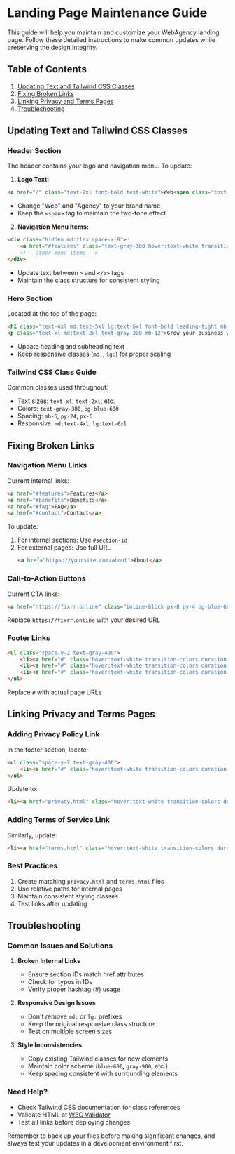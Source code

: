 # Landing Page Maintenance Guide

This guide will help you maintain and customize your WebAgency landing page. Follow these detailed instructions to make common updates while preserving the design integrity.

## Table of Contents
1. [Updating Text and Tailwind CSS Classes](#updating-text-and-tailwind-css-classes)
2. [Fixing Broken Links](#fixing-broken-links)
3. [Linking Privacy and Terms Pages](#linking-privacy-and-terms-pages)
4. [Troubleshooting](#troubleshooting)

## Updating Text and Tailwind CSS Classes

### Header Section
The header contains your logo and navigation menu. To update:

1. **Logo Text:**
```html
<a href="/" class="text-2xl font-bold text-white">Web<span class="text-blue-500">Agency</span></a>
```
- Change "Web" and "Agency" to your brand name
- Keep the `<span>` tag to maintain the two-tone effect

2. **Navigation Menu Items:**
```html
<div class="hidden md:flex space-x-8">
    <a href="#features" class="text-gray-300 hover:text-white transition-colors duration-300">Features</a>
    <!-- Other menu items -->
</div>
```
- Update text between `>` and `</a>` tags
- Maintain the class structure for consistent styling

### Hero Section
Located at the top of the page:
```html
<h1 class="text-4xl md:text-5xl lg:text-6xl font-bold leading-tight mb-6">Best Web Agency In Sydney</h1>
<p class="text-xl md:text-2xl text-gray-300 mb-12">Grow your business with clicks</p>
```
- Update heading and subheading text
- Keep responsive classes (`md:`, `lg:`) for proper scaling

### Tailwind CSS Class Guide
Common classes used throughout:
- Text sizes: `text-xl`, `text-2xl`, etc.
- Colors: `text-gray-300`, `bg-blue-600`
- Spacing: `mb-6`, `py-24`, `px-6`
- Responsive: `md:text-4xl`, `lg:text-6xl`

## Fixing Broken Links

### Navigation Menu Links
Current internal links:
```html
<a href="#features">Features</a>
<a href="#benefits">Benefits</a>
<a href="#faq">FAQ</a>
<a href="#contact">Contact</a>
```
To update:
1. For internal sections: Use `#section-id`
2. For external pages: Use full URL
   ```html
   <a href="https://yoursite.com/about">About</a>
   ```

### Call-to-Action Buttons
Current CTA links:
```html
<a href="https://fixrr.online" class="inline-block px-8 py-4 bg-blue-600">
```
Replace `https://fixrr.online` with your desired URL

### Footer Links
```html
<ul class="space-y-2 text-gray-400">
    <li><a href="#" class="hover:text-white transition-colors duration-300">About</a></li>
    <li><a href="#" class="hover:text-white transition-colors duration-300">Services</a></li>
    <li><a href="#" class="hover:text-white transition-colors duration-300">Blog</a></li>
</ul>
```
Replace `#` with actual page URLs

## Linking Privacy and Terms Pages

### Adding Privacy Policy Link
In the footer section, locate:
```html
<ul class="space-y-2 text-gray-400">
    <li><a href="#" class="hover:text-white transition-colors duration-300">Privacy Policy</a></li>
</ul>
```
Update to:
```html
<li><a href="privacy.html" class="hover:text-white transition-colors duration-300">Privacy Policy</a></li>
```

### Adding Terms of Service Link
Similarly, update:
```html
<li><a href="terms.html" class="hover:text-white transition-colors duration-300">Terms of Service</a></li>
```

### Best Practices
1. Create matching `privacy.html` and `terms.html` files
2. Use relative paths for internal pages
3. Maintain consistent styling classes
4. Test links after updating

## Troubleshooting

### Common Issues and Solutions

1. **Broken Internal Links**
   - Ensure section IDs match href attributes
   - Check for typos in IDs
   - Verify proper hashtag (#) usage

2. **Responsive Design Issues**
   - Don't remove `md:` or `lg:` prefixes
   - Keep the original responsive class structure
   - Test on multiple screen sizes

3. **Style Inconsistencies**
   - Copy existing Tailwind classes for new elements
   - Maintain color scheme (`blue-600`, `gray-900`, etc.)
   - Keep spacing consistent with surrounding elements

### Need Help?
- Check Tailwind CSS documentation for class references
- Validate HTML at [W3C Validator](https://validator.w3.org/)
- Test all links before deploying changes

Remember to back up your files before making significant changes, and always test your updates in a development environment first.